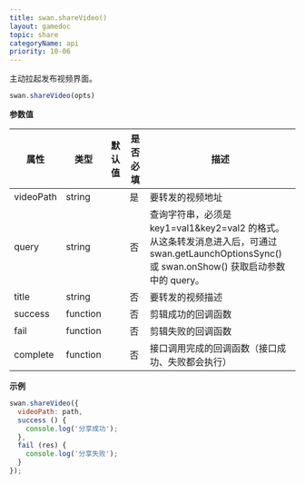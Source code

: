 ```yaml
---
title: swan.shareVideo()
layout: gamedoc
topic: share
categoryName: api
priority: 10-06
---
```


主动拉起发布视频界面。

```javascript
swan.shareVideo(opts)
```

**参数值**

|属性|类型|默认值|是否必填|描述|
|---|-------|---|-------|-------|
|videoPath|string||是|要转发的视频地址|
|query|string||否|查询字符串，必须是 key1=val1&key2=val2 的格式。<br>从这条转发消息进入后，可通过 swan.getLaunchOptionsSync() <br>或 swan.onShow() 获取启动参数中的 query。|
|title | string | | 否 | 要转发的视频描述 |
|success | function| | 否 | 剪辑成功的回调函数 |
|fail | function || 否| 剪辑失败的回调函数|
|complete | function || 否| 接口调用完成的回调函数（接口成功、失败都会执行）|


**示例**

```javascript
swan.shareVideo({
  videoPath: path,
  success () {
    console.log('分享成功');
  },
  fail (res) {
    console.log('分享失败');
  }
});

```